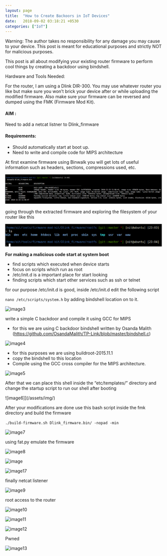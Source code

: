 ```yaml
---
layout: page
title:  "How to Create Backoors in IoT Devices"
date:   2018-09-02 03:18:21 +0530
categories: ["IoT"]
---
```

Warning: The author takes no responsibility for any damage you may cause to your device. 
This post is meant for educational purposes and strictly NOT for malicious purposes.

This post is all about modifying your existing router firmware to perform cool things by creating a backdoor using bindshell.    

Hardware and Tools Needed:

For the router, I am using a Dlink DIR-300. 
You may use whatever router you like but make sure you won’t brick your device after or while uploading the modified firmware.
Also make sure your firmware can be reversed and dumped using the FMK (Firmware Mod Kit).

#### AIM :
 Need to  add a netcat listner to Dlink_firmware

#### Requirements:
- Should automatically start  at boot up.
- Need to write and compile code for MIPS architecture

At first examine firmware using Binwalk you will get lots of useful information 
such as headers, sections, compressions used, etc.

![image1](/assets/img/binwalk.png)

going through the extracted firmware and exploring the filesystem of your router like this

![image2](/assets/img/3.png)

**For making a malicious code start at system boot**

- find scripts which executed when device starts
- focus on scripts which run as root
- /etc/init.d is a important place for start looking
- finding scripts which start other services such as ssh or telnet

for our purpose /etc/init.d is good, inside /etc/init.d edit the following script

```nano /etc/scripts/system.h```  by adding bindshell location on to it.

![image3](/assets/img/9.png)

write a simple C backdoor and compile it using GCC for MIPS

- for this we are using C backdoor bindshell written by Osanda Malith
 (https://github.com/OsandaMalith/TP-Link/blob/master/bindshell.c)

![image4](/assets/img/12.png)

- for this purposes we are using buildroot-2015.11.1
- copy  the bindshell to this location
- Compile using the GCC cross compiler for the MIPS architecture.

![image5](/assets/img/15.png)

After that we can place this shell inside the “etc/templates/” directory and change the startup script to run our shell after booting

![image6]](/assets/img/)

After your modifications are done use this bash script inside the fmk directory and build the firmware

```./build-firmware.sh Dlink_firmware.bin/ -nopad -min``` 

![image7](/assets/img/22.png)

using fat.py emulate the firmware

![image8](/assets/img/26.png)

![image](/assets/img/30.png)

![image17](/assets/img/31.png)

finally netcat listener

![image9](/assets/img/34.png)

root access to the router

![image10](/assets/img/35.png)

![image11](/assets/img/37.png)

![image12](/assets/img/38.png)

Pwned

![image13](/assets/img/39.png)
